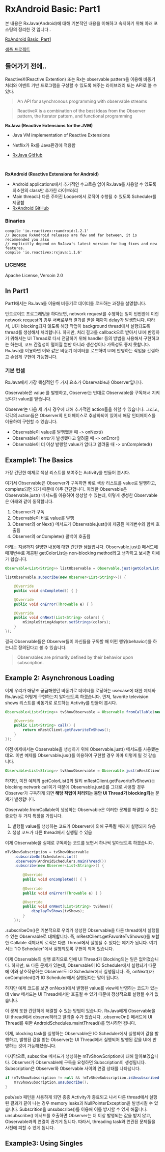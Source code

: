 # RxAndroid Basic: Part1

본 내용은 RxJava(Android)에 대해 기본적인 내용을 이해하고 숙지하기 위해  아래 포스팅의 정리한 것 입니다 . 

[RxAndroid Basic: Part1](https://medium.com/@kurtisnusbaum/rxandroid-basics-part-1-c0d5edcf6850#.gjyh9ew7j)

[샘플 프로젝트](https://github.com/klnusbaum/rxandroidexamples)



## 들어가기 전에..

ReactiveX(Reactive Extention) 또는 Rx는 observable pattern을 이용해 비동기 처리와 이벤트 기반 프로그램을 구성할 수 있도록 해주는 라이브러리 또는 API로 볼 수 있다.

> An API for asynchronous programming with observable streams

> ReactiveX is a combination of the best ideas from the Observer pattern, the Iterator pattern, and functional programming



**RxJava (Reactive Extensions for the JVM)**

- Java VM implementation of Reactive Extensions

- Netflix가 Rx를 Java환경에 적용함

- [RxJava GitHub](https://github.com/ReactiveX/RxJava)

  ​

**RxAndroid (Reactive Extensions for Android)**

- Android applications에서 추가적인 수고로움 없이 RxJava를 사용할 수 있도록 최소한의 class만 추가한 라이브러리
- Main thread나 다른 주어진 Looper에서 로직이 수행될 수 있도록 Scheduler를 제공함
- [RxAndroid GitHub](https://github.com/ReactiveX/RxAndroid)



### Binaries

```
compile 'io.reactivex:rxandroid:1.2.1'
// Because RxAndroid releases are few and far between, it is recommended you also
// explicitly depend on RxJava's latest version for bug fixes and new features.
compile 'io.reactivex:rxjava:1.1.6'
```



### LICENSE

Apache License, Versoin 2.0



## In Part1

Part1에서는 RxJava를 이용해 비동기로 데이터를 로드하는 과정을 설명합니다. 

안드로이드 프로그래밍을 하다보면, network request를 수행하는 일이 빈번한데 이런 network request의 경우 서버로부터 결과를 받을 때까지 delay가 발생합니다. 따라서, UI가 blocking되지 않도록 해당 작업이 background thread에서 실행되도록 thread를 생성해서 처리합니다. 하지만, 처리 결과를 callback으로 받아서 UI에 반영하기 위해서는 UI Thread로 다시 전달하기 위해 handler 등의 방법을 사용해서 구현하고는 하는데, 코드 간결성이 떨어질 뿐만 아니라 생산성이나 가독성도 좋지 못합니다. RxJava를 이용하면 이와 같은 비동기 데이터를 로드하여 UI에 반영하는 작업을 간결하고 손쉽게 구현이 가능합니다. 



### 기본 컨셉

RxJava에서 가장 핵심적인 두 가지 요소가 Observable과 Observer입니다. 

Observable은 value 를 발행하고, Observer는 반대로 Observable을 구독해서 지켜보다가 value를 받습니다. 



Observer는 다음 세 가지 경우에 대해 추가적인 action들을 취할 수 있습니다. 그리고, 각각의 action들은 Observer의 인터페이스로 추상화되어 있어서 해당 인터페이스를 이용하여 구현할 수 있습니다. 

- Observable이 value를 발행했을 때 -> onNext()
- Observable이 error가 발생했다고 알려줄 때 -> onError()
- Observable이 더 이상 발행할 value가 없다고 알려줄 때 -> onCompleted()



## Example1: The Basics

가장 간단한 예제로 색상 리스트를 보여주는 Activity를 만들어 봅시다. 

여기서 Observable은 Observer가 구독하면 바로 색상 리스트를 value로 발행하고, complete되면 되기 때문에 아주 간단합니다. 이러한 Observable은 Observable.just() 메서드를 이용하여 생성할 수 있는데, 이렇게 생성한 Observable은 아래와 같이 동작합니다. 

1. Observer가 구독 
2. Observable이 바로 value를 발행 
3. Observer의 onNext() 메서드가 Observable.just()에 제공된 매개변수와 함께 호출됨
4. Observer의 onComplete() 콜백이 호출됨

아래는 지금까지 설명한 내용에 대한 간단한 샘플입니다. Observable.just() 메서드에 매개변수로 제공된 getColorList는 non-blocking method라고 생각하고 보시면 이해가 쉽습니다. 

```java
Observable<List<String>> listObservable = Observable.just(getColorList());

listObservable.subscribe(new Observer<List<String>>() { 

    @Override 
    public void onCompleted() { } 

    @Override 
    public void onError(Throwable e) { } 

    @Override
    public void onNext(List<String> colors) {
        mSimpleStringAdapter.setStrings(colors);
    }
});
```

결국 Observable들은 Observer들이 자신들을 구독할 때 어떤 행위(behavior)를 하는냐로 정의된다고 볼 수 있습니다. 

> Observables are primarily defined by their behavior upon subscription.

## Example 2: Asynchronous Loading

이제 우리가 애당초 궁금해했던 비동기로 데이터를 로딩하는 usecase에 대한 예제와 RxJava로 어떻게 구현하는지 알아보도록 하겠습니다. 먼저, favorite television shows 리스트를 비동기로 로드하는 Activity를 만들어 봅시다. 

``` java
Observable<List<String>> tvShowObservable = Observable.fromCallable(new Callable<List<String>>() { 

    @Override 
    public List<String> call() { 
        return mRestClient.getFavoriteTvShows(); 
    }
});
```



이전 예제에서는 Observable을 생성하기 위해 Observable.just() 메서드를 사용했는데요. 이번 예제를 Observable.jus()를 이용하여 구현할 경우 아마 이렇게 될 것 같습니다. 

```java
Observable<List<String>> tvShowObservable = Observable.just(mRestClient.getFavoriteTvShow())
```



하지만, 이전 예제의 getColorList()와 달리 mRestClient.getFavoriteTvShow()는 blocking network call이기 때문에 Observable.just()를 그대로 사용할 경우 Observer가 구독하게 되면 **해당 작업이 처리되는 동안 UI Thread가 blocking되는** 문제가 발생합니다. 



Observable.fromCallable이 생성하는 Observable은 이러한 문제를 해결할 수 있는 중요한 두 가지 특징을 가집니다. 

1. 발행될 value를 생성하는 코드가 Observer에 의해 구독될 때까지 실행되지 않음
2. 생성 코드가 다른 thread에서 실행될 수 있음



이제 Observable을 실제로 구독하는 코드를 보면서 하나씩 알아보도록 하겠습니다.

```java
mTvShowSubscription = tvShowObservable
    .subscribeOn(Schedulers.io())
    .observeOn(AndroidSchedulers.mainThread())
    .subscribe(new Observer<List<String>>() {
        
        @Override 
        public void onCompleted() { }
        
        @Override 
        public void onError(Throwable e) { }

        @Override 
        public void onNext(List<String> tvShows){
            displayTvShows(tvShows);
        }
    });
```

.subscribeOn()은 기본적으로 우리가 생성한 Observable을 다른 thread에서 실행될 수 있는 Observable로 대체합니다. 즉, mRestClient.getFavoriteTvShows()를 포함한 Callable 객체내의 로직은 다른 Thread에서 실행될 수 있다는 얘기가 됩니다. 여기서는 "IO Scheduler"에서 실행되도록 구현이 되어 있습니다. 

이제 Observable의 실행 로직으로 인해 UI Thread가 Blocking되는 일은 없어졌습니다. 하지만, 또 다른 문제가 있는데, Observable이 IO Scheduler에서 실행되기 때문에 이와 상호작용하는 Observer도 IO Scheduler에서 실행됩니다. 즉, onNext()가 onCompleted()가 IO Scheduler에서 실행된다는 말이 됩니다. 

하지만 예제 코드를 보면 onNext()에서 발행된 value를 view에 반영하는 코드가 있는데 view 메서드는 UI Thread에서만 호출될 수 있기 때문에 정상적으로 실행될 수가 없습니다. 

이 문제 또한 간단하게 해결할 수 있는 방법이 있습니다. RxJava에게 Observable을 UI thread에서 observe하라고 알려줄 수가 있습니다. .observeOn() 메서드에 UI Thread를 위한 AndroidSchedules.maintThread()를 명시하면 됩니다. 

이제, blocking task를 실행하는 Observable은 IO Scheduler에서 실행되어 값을 발행하고, 발행된 값을 받는 Observer는 UI Thread에서 실행되어 발행된 값을 UI에 반영하는 것이 가능해졌습니다. 



마지막으로, subscribe 메서드가 생성하는 mTvShowScription에 대해 알아보겠습니다. Observer가 Observable에 구독을 요청하면 Subscription이 생성됩니다. Subscription은 Observer와 Observable 사이의 연결 상태를 나타냅니다. 

```java
if (mTvShowSubscription != null && !mTvShowSubscription.isUnsubscribed()) {
    mTvShowSubscription.unsubscribe();
}
```

pub/sub 패턴을 사용하게 되면 종종 Activity가 종료되고 나서 다른 thread에서 실행된 결과가 끝이 나는 경우 memory leaks과 NullPointerException을 발생시킬 수 있습니다. Subscrition을 unsubscribe()를 이용해 이를 방지할 수 있게 해줍니다. unsubscribe() 메서드를 호출하면 Observer는 더 이상 발행되는 값을 받지 않고, Observable과의 연결이 끊기게 됩니다. 따라서, threading task와 연관된 문제들을 사전에 피할 수 있게 됩니다. 



## Example3: Using Singles





